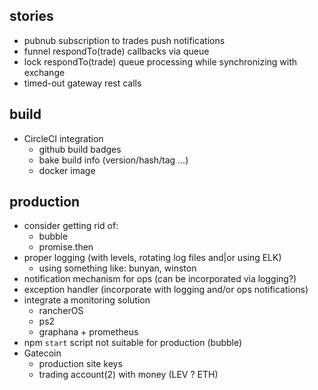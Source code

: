 ## stories
- pubnub subscription to trades push notifications
- funnel respondTo(trade) callbacks via queue
- lock respondTo(trade) queue processing while synchronizing with exchange
- timed-out gateway rest calls

## build
- CircleCI integration 
  - github build badges
  - bake build info (version/hash/tag ...)
  - docker image

## production
- consider getting rid of:
  - bubble
  - promise.then
- proper logging (with levels, rotating log files and|or using ELK)
  - using something like: bunyan, winston
- notification mechanism for ops (can be incorporated via logging?)
- exception handler (incorporate with logging and/or ops notifications)
- integrate a monitoring solution
  - rancherOS
  - ps2
  - graphana + prometheus
- npm `start` script not suitable for production (bubble)
- Gatecoin
  - production site keys
  - trading account(2) with money (LEV ? ETH)
  